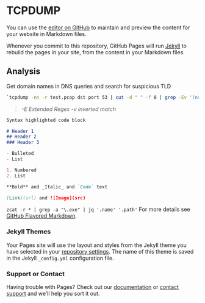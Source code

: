 # TCPDUMP

You can use the [editor on GitHub](https://github.com/sameeripro/Playbooks/edit/master/index.md) to maintain and preview the content for your website in Markdown files.

Whenever you commit to this repository, GitHub Pages will run [Jekyll](https://jekyllrb.com/) to rebuild the pages in your site, from the content in your Markdown files.

## Analysis

Get domain names in DNS queries and search for suspicious TLD
```bash
`tcpdump -nn -r test.pcap dst port 53 | cut -d " " -f 8 | grep -Ev '(net|com|org)'`
```
> _-E Extended Regex -v inverted match_



```markdown
Syntax highlighted code block

# Header 1
## Header 2
### Header 3

- Bulleted
- List

1. Numbered
2. List

**Bold** and _Italic_ and `Code` text

[Link](url) and ![Image](src)
```
`zcat -r * | grep -a "\.exe" | jq '.name' '.path'`
For more details see [GitHub Flavored Markdown](https://guides.github.com/features/mastering-markdown/).

### Jekyll Themes

Your Pages site will use the layout and styles from the Jekyll theme you have selected in your [repository settings](https://github.com/sameeripro/Playbooks/settings). The name of this theme is saved in the Jekyll `_config.yml` configuration file.

### Support or Contact

Having trouble with Pages? Check out our [documentation](https://help.github.com/categories/github-pages-basics/) or [contact support](https://github.com/contact) and we’ll help you sort it out.
